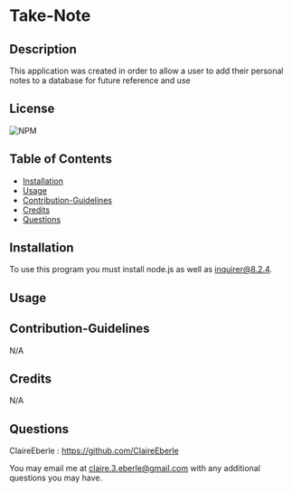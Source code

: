 # Take-Note

## Description
    
This application was created in order to allow a user to add their personal notes to a database for future reference and use

## License
    
![NPM](https://img.shields.io/npm/l/inquirer@8.2.4)
    
## Table of Contents
   
- [Installation](#installation)
- [Usage](#usage)
- [Contribution-Guidelines](#contribution-guidelines)
- [Credits](#credits)
- [Questions](#questions)

    
## Installation
    
 To use this program you must install node.js as well as inquirer@8.2.4. 
    
 ## Usage
    


## Contribution-Guidelines

N/A

 ## Credits
    
N/A

## Questions
ClaireEberle : https://github.com/ClaireEberle

You may email me at claire.3.eberle@gmail.com with any additional questions you may have.
   
    

    
